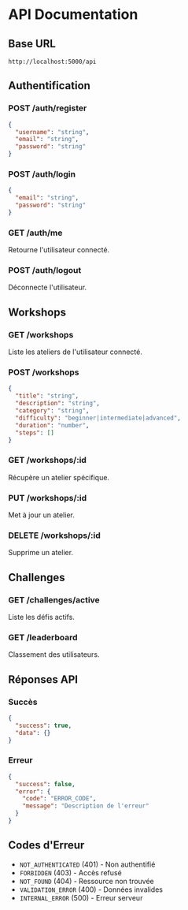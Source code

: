
# API Documentation

## Base URL
```
http://localhost:5000/api
```

## Authentification

### POST /auth/register
```json
{
  "username": "string",
  "email": "string", 
  "password": "string"
}
```

### POST /auth/login
```json
{
  "email": "string",
  "password": "string"
}
```

### GET /auth/me
Retourne l'utilisateur connecté.

### POST /auth/logout
Déconnecte l'utilisateur.

## Workshops

### GET /workshops
Liste les ateliers de l'utilisateur connecté.

### POST /workshops
```json
{
  "title": "string",
  "description": "string",
  "category": "string",
  "difficulty": "beginner|intermediate|advanced",
  "duration": "number",
  "steps": []
}
```

### GET /workshops/:id
Récupère un atelier spécifique.

### PUT /workshops/:id
Met à jour un atelier.

### DELETE /workshops/:id
Supprime un atelier.

## Challenges

### GET /challenges/active
Liste les défis actifs.

### GET /leaderboard
Classement des utilisateurs.

## Réponses API

### Succès
```json
{
  "success": true,
  "data": {}
}
```

### Erreur
```json
{
  "success": false,
  "error": {
    "code": "ERROR_CODE",
    "message": "Description de l'erreur"
  }
}
```

## Codes d'Erreur

- `NOT_AUTHENTICATED` (401) - Non authentifié
- `FORBIDDEN` (403) - Accès refusé
- `NOT_FOUND` (404) - Ressource non trouvée
- `VALIDATION_ERROR` (400) - Données invalides
- `INTERNAL_ERROR` (500) - Erreur serveur
